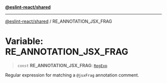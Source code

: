 [**@eslint-react/shared**](../README.md)

***

[@eslint-react/shared](../README.md) / RE\_ANNOTATION\_JSX\_FRAG

# Variable: RE\_ANNOTATION\_JSX\_FRAG

> `const` **RE\_ANNOTATION\_JSX\_FRAG**: [`RegExp`](https://developer.mozilla.org/docs/Web/JavaScript/Reference/Global_Objects/RegExp)

Regular expression for matching a `@jsxFrag` annotation comment.
